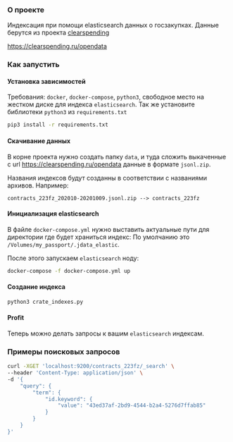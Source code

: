 ### О проекте
Индексация при помощи elasticsearch данных о госзакупках. Данные берутся из проекта [clearspending](https://clearspending.ru/opendata/)

https://clearspending.ru/opendata

### Как запустить

#### Установка зависимостей
Требования: `docker`, `docker-compose`, `python3`, свободное место на жестком диске для индекса `elasticsearch`.
Так же установите библиотеки `python3` из `requirements.txt`
```bash
pip3 install -r requirements.txt
```


#### Скачивание данных
В корне проекта нужно создать папку `data`, и туда сложить выкаченные с url https://clearspending.ru/opendata данные в  формате `jsonl.zip`.


Названия индексов будут созданны в соответствии с названиями архивов.
Например:
```
contracts_223fz_202010-20201009.jsonl.zip --> contracts_223fz
```

#### Инициализация elasticsearch
В файле `docker-compose.yml` нужно выставить актуальные пути для директории где будет храниться индекс:
По умолчанию это `/Volumes/my_passport/.jdata_elastic`.

После этого запускаем `elasticsearch` ноду:
```bash
docker-compose -f docker-compose.yml up
```

#### Создание индекса
```bash
python3 crate_indexes.py
```
#### Profit
Теперь можно делать запросы к вашим `elasticsearch` индексам.


### Примеры поисковых запросов

```bash
curl -XGET 'localhost:9200/contracts_223fz/_search' \
--header 'Content-Type: application/json' \
-d '{
    "query": {
        "term": {
            "id.keyword": {
                "value": "43ed37af-2bd9-4544-b2a4-5276d7ffab85"
            } 
        }
    }
}'
```
